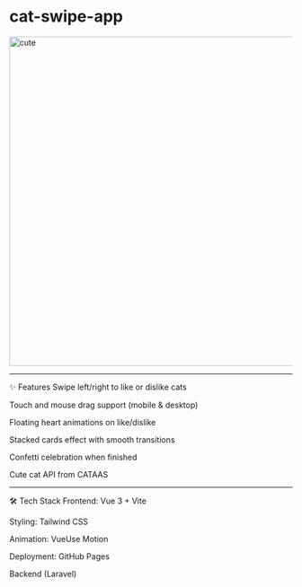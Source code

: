 # cat-swipe-app

<img width="745" height="587" alt="cute" src="https://github.com/user-attachments/assets/e166dada-611d-4bd4-bcbc-f872b2564e5d" />

___
✨ Features
Swipe left/right to like or dislike cats

Touch and mouse drag support (mobile & desktop)

Floating heart animations on like/dislike

Stacked cards effect with smooth transitions

Confetti celebration when finished

Cute cat API from CATAAS
___
🛠️ Tech Stack
Frontend: Vue 3 + Vite

Styling: Tailwind CSS

Animation: VueUse Motion

Deployment: GitHub Pages

Backend (Laravel)
